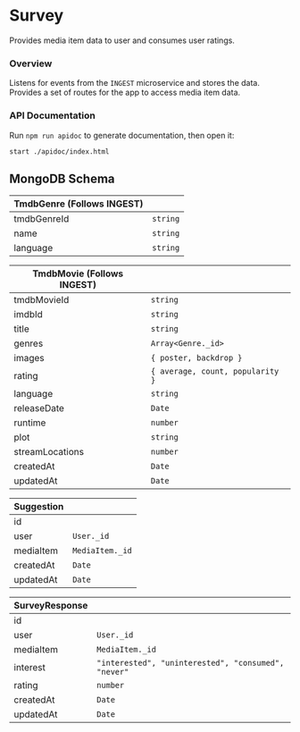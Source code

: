 # Survey

Provides media item data to user and consumes user ratings.

### Overview

Listens for events from the `INGEST` microservice and stores the data. Provides
a set of routes for the app to access media item data.

### API Documentation

Run `npm run apidoc` to generate documentation, then open it:

```shell
start ./apidoc/index.html
```

## MongoDB Schema

| TmdbGenre (Follows INGEST) |          |
| -------------------------- | -------- |
| tmdbGenreId                | `string` |
| name                       | `string` |
| language                   | `string` |

| TmdbMovie (Follows INGEST) |                                  |
| -------------------------- | -------------------------------- |
| tmdbMovieId                | `string`                         |
| imdbId                     | `string`                         |
| title                      | `string`                         |
| genres                     | `Array<Genre._id>`               |
| images                     | `{ poster, backdrop }`           |
| rating                     | `{ average, count, popularity }` |
| language                   | `string`                         |
| releaseDate                | `Date`                           |
| runtime                    | `number`                         |
| plot                       | `string`                         |
| streamLocations            | `number`                         |
| createdAt                  | `Date`                           |
| updatedAt                  | `Date`                           |

| Suggestion |                 |
| ---------- | --------------- |
| id         |                 |
| user       | `User._id`      |
| mediaItem  | `MediaItem._id` |
| createdAt  | `Date`          |
| updatedAt  | `Date`          |

| SurveyResponse |                                                     |
| -------------- | --------------------------------------------------- |
| id             |                                                     |
| user           | `User._id`                                          |
| mediaItem      | `MediaItem._id`                                     |
| interest       | `"interested", "uninterested", "consumed", "never"` |
| rating         | `number`                                            |
| createdAt      | `Date`                                              |
| updatedAt      | `Date`                                              |
